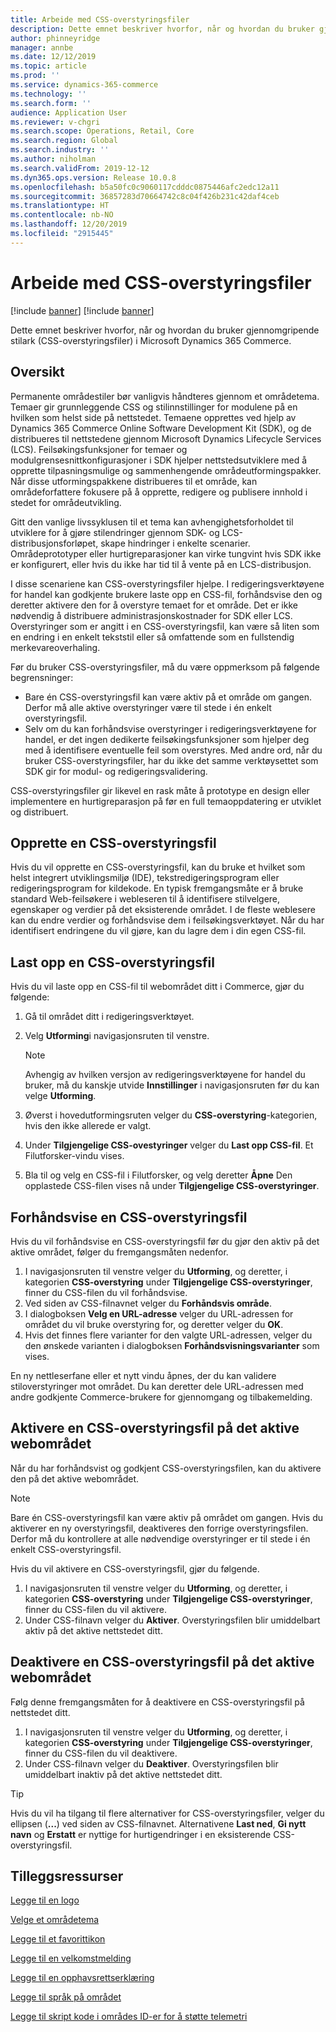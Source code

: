 ```yaml
---
title: Arbeide med CSS-overstyringsfiler
description: Dette emnet beskriver hvorfor, når og hvordan du bruker gjennomgripende stilark (CSS-overstyringsfiler) i Microsoft Dynamics 365 Commerce.
author: phinneyridge
manager: annbe
ms.date: 12/12/2019
ms.topic: article
ms.prod: ''
ms.service: dynamics-365-commerce
ms.technology: ''
ms.search.form: ''
audience: Application User
ms.reviewer: v-chgri
ms.search.scope: Operations, Retail, Core
ms.search.region: Global
ms.search.industry: ''
ms.author: niholman
ms.search.validFrom: 2019-12-12
ms.dyn365.ops.version: Release 10.0.8
ms.openlocfilehash: b5a50fc0c9060117cdddc0875446afc2edc12a11
ms.sourcegitcommit: 36857283d70664742c8c04f426b231c42daf4ceb
ms.translationtype: HT
ms.contentlocale: nb-NO
ms.lasthandoff: 12/20/2019
ms.locfileid: "2915445"
---
```

# <a name="work-with-css-override-files"></a>Arbeide med CSS-overstyringsfiler

[!include [banner](includes/preview-banner.md)]
[!include [banner](includes/banner.md)]

Dette emnet beskriver hvorfor, når og hvordan du bruker gjennomgripende stilark (CSS-overstyringsfiler) i Microsoft Dynamics 365 Commerce.

## <a name="overview"></a>Oversikt

Permanente områdestiler bør vanligvis håndteres gjennom et områdetema. Temaer gir grunnleggende CSS og stilinnstillinger for modulene på en hvilken som helst side på nettstedet. Temaene opprettes ved hjelp av Dynamics 365 Commerce Online Software Development Kit (SDK), og de distribueres til nettstedene gjennom Microsoft Dynamics Lifecycle Services (LCS). Feilsøkingsfunksjoner for temaer og modulgrensesnittkonfigurasjoner i SDK hjelper nettstedsutviklere med å opprette tilpasningsmulige og sammenhengende områdeutformingspakker. Når disse utformingspakkene distribueres til et område, kan områdeforfattere fokusere på å opprette, redigere og publisere innhold i stedet for områdeutvikling.

Gitt den vanlige livssyklusen til et tema kan avhengighetsforholdet til utviklere for å gjøre stilendringer gjennom SDK- og LCS-distribusjonsforløpet, skape hindringer i enkelte scenarier. Områdeprototyper eller hurtigreparasjoner kan virke tungvint hvis SDK ikke er konfigurert, eller hvis du ikke har tid til å vente på en LCS-distribusjon.

I disse scenariene kan CSS-overstyringsfiler hjelpe. I redigeringsverktøyene for handel kan godkjente brukere laste opp en CSS-fil, forhåndsvise den og deretter aktivere den for å overstyre temaet for et område. Det er ikke nødvendig å distribuere administrasjonskostnader for SDK eller LCS. Overstyringer som er angitt i en CSS-overstyringsfil, kan være så liten som en endring i en enkelt tekststil eller så omfattende som en fullstendig merkevareoverhaling.

Før du bruker CSS-overstyringsfiler, må du være oppmerksom på følgende begrensninger:

- Bare én CSS-overstyringsfil kan være aktiv på et område om gangen. Derfor må alle aktive overstyringer være til stede i én enkelt overstyringsfil.
- Selv om du kan forhåndsvise overstyringer i redigeringsverktøyene for handel, er det ingen dedikerte feilsøkingsfunksjoner som hjelper deg med å identifisere eventuelle feil som overstyres. Med andre ord, når du bruker CSS-overstyringsfiler, har du ikke det samme verktøysettet som SDK gir for modul- og redigeringsvalidering.

CSS-overstyringsfiler gir likevel en rask måte å prototype en design eller implementere en hurtigreparasjon på før en full temaoppdatering er utviklet og distribuert.

## <a name="create-a-css-override-file"></a>Opprette en CSS-overstyringsfil

Hvis du vil opprette en CSS-overstyringsfil, kan du bruke et hvilket som helst integrert utviklingsmiljø (IDE), tekstredigeringsprogram eller redigeringsprogram for kildekode. En typisk fremgangsmåte er å bruke standard Web-feilsøkere i webleseren til å identifisere stilvelgere, egenskaper og verdier på det eksisterende området. I de fleste weblesere kan du endre verdier og forhåndsvise dem i feilsøkingsverktøyet. Når du har identifisert endringene du vil gjøre, kan du lagre dem i din egen CSS-fil.

## <a name="upload-a-css-override-file"></a>Last opp en CSS-overstyringsfil

Hvis du vil laste opp en CSS-fil til webområdet ditt i Commerce, gjør du følgende:

1. Gå til området ditt i redigeringsverktøyet.
1. Velg **Utforming**i navigasjonsruten til venstre.

    > [!NOTE]
    > Avhengig av hvilken versjon av redigeringsverktøyene for handel du bruker, må du kanskje utvide **Innstillinger** i navigasjonsruten før du kan velge **Utforming**.

1. Øverst i hovedutformingsruten velger du **CSS-overstyring**-kategorien, hvis den ikke allerede er valgt.
1. Under **Tilgjengelige CSS-ovestyringer** velger du **Last opp CSS-fil**. Et Filutforsker-vindu vises.
1. Bla til og velg en CSS-fil i Filutforsker, og velg deretter **Åpne** Den opplastede CSS-filen vises nå under **Tilgjengelige CSS-overstyringer**.

## <a name="preview-a-css-override-file"></a>Forhåndsvise en CSS-overstyringsfil

Hvis du vil forhåndsvise en CSS-overstyringsfil før du gjør den aktiv på det aktive området, følger du fremgangsmåten nedenfor.

1. I navigasjonsruten til venstre velger du **Utforming**, og deretter, i kategorien **CSS-overstyring** under **Tilgjengelige CSS-overstyringer**, finner du CSS-filen du vil forhåndsvise.
1. Ved siden av CSS-filnavnet velger du **Forhåndsvis område**.
1. I dialogboksen **Velg en URL-adresse** velger du URL-adressen for området du vil bruke overstyring for, og deretter velger du **OK**.
1. Hvis det finnes flere varianter for den valgte URL-adressen, velger du den ønskede varianten i dialogboksen **Forhåndsvisningsvarianter** som vises.

En ny nettleserfane eller et nytt vindu åpnes, der du kan validere stiloverstyringer mot området. Du kan deretter dele URL-adressen med andre godkjente Commerce-brukere for gjennomgang og tilbakemelding.

## <a name="activate-a-css-override-file-on-your-live-site"></a>Aktivere en CSS-overstyringsfil på det aktive webområdet

Når du har forhåndsvist og godkjent CSS-overstyringsfilen, kan du aktivere den på det aktive webområdet.

> [!NOTE]
> Bare én CSS-overstyringsfil kan være aktiv på området om gangen. Hvis du aktiverer en ny overstyringsfil, deaktiveres den forrige overstyringsfilen. Derfor må du kontrollere at alle nødvendige overstyringer er til stede i én enkelt CSS-overstyringsfil.

Hvis du vil aktivere en CSS-overstyringsfil, gjør du følgende.

1. I navigasjonsruten til venstre velger du **Utforming**, og deretter, i kategorien **CSS-overstyring** under **Tilgjengelige CSS-overstyringer**, finner du CSS-filen du vil aktivere.
1. Under CSS-filnavn velger du **Aktiver**. Overstyringsfilen blir umiddelbart aktiv på det aktive nettstedet ditt.

## <a name="deactivate-a-css-override-file-on-your-live-site"></a>Deaktivere en CSS-overstyringsfil på det aktive webområdet

Følg denne fremgangsmåten for å deaktivere en CSS-overstyringsfil på nettstedet ditt.

1. I navigasjonsruten til venstre velger du **Utforming**, og deretter, i kategorien **CSS-overstyring** under **Tilgjengelige CSS-overstyringer**, finner du CSS-filen du vil deaktivere.
1. Under CSS-filnavn velger du **Deaktiver**. Overstyringsfilen blir umiddelbart inaktiv på det aktive nettstedet ditt.

> [!TIP]
> Hvis du vil ha tilgang til flere alternativer for CSS-overstyringsfiler, velger du ellipsen (**...**) ved siden av CSS-filnavnet. Alternativene **Last ned**, **Gi nytt navn** og **Erstatt** er nyttige for hurtigendringer i en eksisterende CSS-overstyringsfil.

## <a name="additional-resources"></a>Tilleggsressurser

[Legge til en logo](add-logo.md)

[Velge et områdetema](select-site-theme.md)

[Legge til et favorittikon](add-favicon.md)

[Legge til en velkomstmelding](add-welcome-message.md)

[Legge til en opphavsrettserklæring](add-copyright-notice.md)

[Legge til språk på området](add-languages-to-site.md)

[Legge til skript kode i områdes ID-er for å støtte telemetri](add-telemetry.md)
